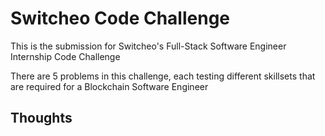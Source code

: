 # Switcheo Code Challenge #

This is the submission for Switcheo's Full-Stack Software Engineer Internship Code Challenge

There are 5 problems in this challenge, each testing different skillsets that are required for a Blockchain Software Engineer

## Thoughts ##
